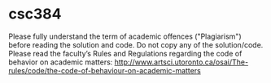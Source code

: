 # csc384
Please fully understand the term of academic offences ("Plagiarism") before reading the solution and code. Do not copy any of the solution/code. Please	read	the	faculty’s	Rules	and	Regulations regarding	the code	of	behavior on	academic	matters: http://www.artsci.utoronto.ca/osai/The-rules/code/the-code-of-behaviour-on-academic-matters
